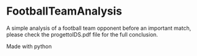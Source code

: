 # FootballTeamAnalysis
A simple analysis of a football team opponent before an important match, please check the progettoIDS.pdf file for the full conclusion.

Made with python
